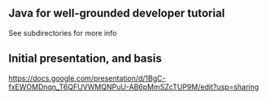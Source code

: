 ## Java for well-grounded developer tutorial

See subdirectories for more info

## Initial presentation, and basis

https://docs.google.com/presentation/d/1BgC-fxEWOMDnqn_T6QFUVWMQNPuU-AB6pMmSZcTUP9M/edit?usp=sharing